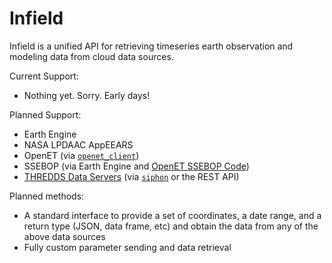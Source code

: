 Infield
=============
Infield is a unified API for retrieving timeseries earth observation and modeling data from cloud data
sources.

Current Support:
 * Nothing yet. Sorry. Early days!

Planned Support:
 * Earth Engine
 * NASA LPDAAC AppEEARS
 * OpenET (via [`openet_client`](https://github.com/water3d/openet-client))
 * SSEBOP (via Earth Engine and [OpenET SSEBOP Code](https://github.com/Open-ET/openet-ssebop))
 * [THREDDS Data Servers](https://github.com/Unidata/tds) (via [`siphon`](https://github.com/Unidata/siphon) or the REST API)

Planned methods:
 * A standard interface to provide a set of coordinates, a date range, and a return type (JSON, data frame, etc) and obtain the data from any of the above data sources
 * Fully custom parameter sending and data retrieval